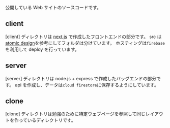 公開している Web サイトのソースコードです。

## client

[client] ディレクトリは [next.js](https://nextjs.org/) で作成したフロントエンドの部分です。
src は [atomic design](https://bradfrost.com/blog/post/atomic-web-design/)を参考にしてフォルダは分けています。
ホスティングは`firebase`を利用して deploy を行っています。

## server

[server] ディレクトリは node.js + express で作成したバッグエンドの部分です。
api を作成し、データは`cloud firestore`に保存するようにしています。

## clone

[clone] ディレクトリは勉強のために特定ウェブページを参照して同じレイアウトを作っているディレクトリです。
